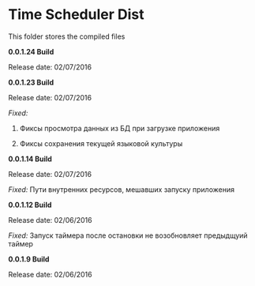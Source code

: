 # Time Scheduler Dist
This folder stores the compiled files

**0.0.1.24 Build**

Release date: 02/07/2016

**0.0.1.23 Build**

Release date: 02/07/2016

_Fixed:_ 

1. Фиксы просмотра данных из БД при загрузке приложения

2. Фиксы сохранения текущей языковой культуры

**0.0.1.14 Build**

Release date: 02/07/2016

_Fixed:_ Пути внутренних ресурсов, мешавших запуску приложения

**0.0.1.12 Build**

Release date: 02/06/2016 

_Fixed:_ Запуск таймера после остановки не возобновляет предыдщуий таймер

**0.0.1.9 Build**

Release date: 02/06/2016 
